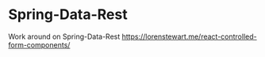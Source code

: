 # Spring-Data-Rest
Work around on Spring-Data-Rest
https://lorenstewart.me/react-controlled-form-components/
